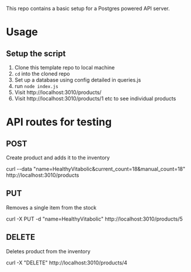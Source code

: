 This repo contains a basic setup for a Postgres powered API server. 

# Usage

## Setup the script

1. Clone this template repo to local machine
2. `cd` into the cloned repo
3. Set up a database using config detailed in queries.js
4. run `node index.js` 
5. Visit http://localhost:3010/products/
6. Visit http://localhost:3010/products/1 etc to see individual products

# API routes for testing

## POST 
Create product and adds it to the inventory

curl --data "name=HealthyVitabolic&current_count=18&manual_count=18" http://localhost:3010/products

## PUT 
Removes a single item from the stock

curl -X PUT -d "name=HealthyVitabolic" http://localhost:3010/products/5

## DELETE
Deletes product from the inventory

curl -X "DELETE" http://localhost:3010/products/4
